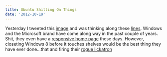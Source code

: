 ```yaml
---
title: Ubuntu Shitting On Things
date: '2012-10-19'
---
```


Yesterday I tweeted this [image][1] and was thinking along these [
lines][2]. Windows and the Microsoft brand have come along way in the
past couple of years. Shit, they even have a [responsive home page][3]
these days. However, closeting Windows 8 before it touches shelves would be the
best thing they have ever done...that and firing their [rogue
lickatron][4]

[1]: http://mlkshk.com/p/KEYA
[2]: http://youtu.be/hVrLloM1Al8
[3]: http://paravelinc.com/work/microsoft/
[4]: http://scm-l3.technorati.com/11/01/31/25951/steve-ballmer.jpg
